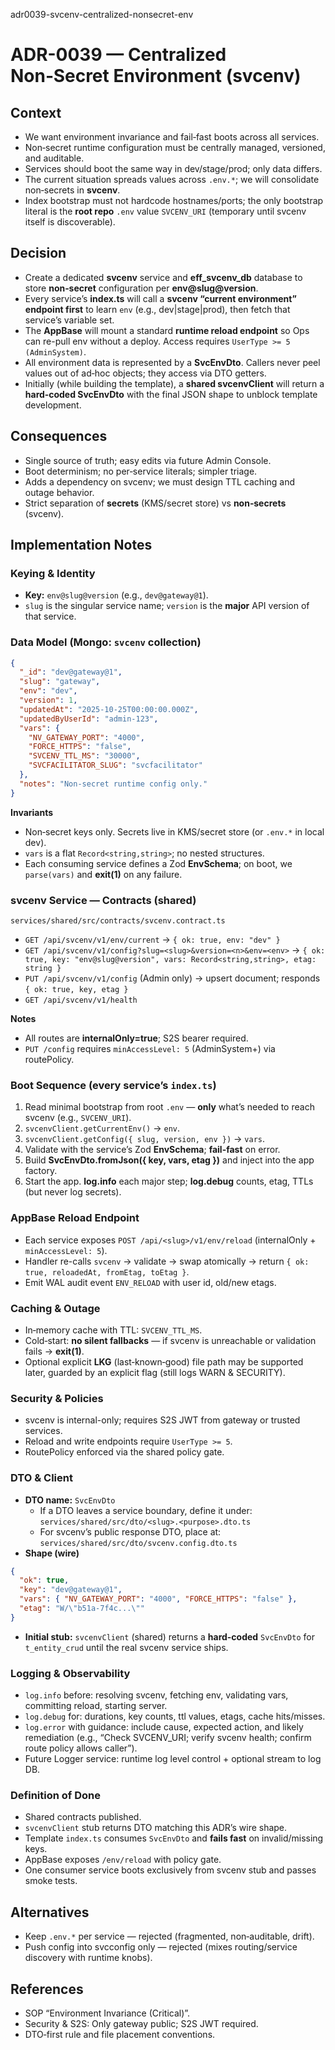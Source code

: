 adr0039-svcenv-centralized-nonsecret-env
# ADR-0039 — Centralized Non‑Secret Environment (svcenv)

## Context
- We want environment invariance and fail‑fast boots across all services.
- Non‑secret runtime configuration must be centrally managed, versioned, and auditable.
- Services should boot the same way in dev/stage/prod; only data differs.
- The current situation spreads values across `.env.*`; we will consolidate non‑secrets in **svcenv**.
- Index bootstrap must not hardcode hostnames/ports; the only bootstrap literal is the **root repo** `.env` value `SVCENV_URI` (temporary until svcenv itself is discoverable).

## Decision
- Create a dedicated **svcenv** service and **eff_svcenv_db** database to store **non‑secret** configuration per **env@slug@version**.
- Every service’s **index.ts** will call a **svcenv “current environment” endpoint first** to learn `env` (e.g., dev|stage|prod), then fetch that service’s variable set.
- The **AppBase** will mount a standard **runtime reload endpoint** so Ops can re-pull env without a deploy. Access requires `UserType >= 5 (AdminSystem)`.
- All environment data is represented by a **SvcEnvDto**. Callers never peel values out of ad‑hoc objects; they access via DTO getters.
- Initially (while building the template), a **shared svcenvClient** will return a **hard‑coded SvcEnvDto** with the final JSON shape to unblock template development.

## Consequences
- Single source of truth; easy edits via future Admin Console.
- Boot determinism; no per‑service literals; simpler triage.
- Adds a dependency on svcenv; we must design TTL caching and outage behavior.
- Strict separation of **secrets** (KMS/secret store) vs **non‑secrets** (svcenv).

## Implementation Notes

### Keying & Identity
- **Key:** `env@slug@version` (e.g., `dev@gateway@1`).
- `slug` is the singular service name; `version` is the **major** API version of that service.

### Data Model (Mongo: `svcenv` collection)
```json
{
  "_id": "dev@gateway@1",
  "slug": "gateway",
  "env": "dev",
  "version": 1,
  "updatedAt": "2025-10-25T00:00:00.000Z",
  "updatedByUserId": "admin-123",
  "vars": {
    "NV_GATEWAY_PORT": "4000",
    "FORCE_HTTPS": "false",
    "SVCENV_TTL_MS": "30000",
    "SVCFACILITATOR_SLUG": "svcfacilitator"
  },
  "notes": "Non-secret runtime config only."
}
```

**Invariants**
- Non‑secret keys only. Secrets live in KMS/secret store (or `.env.*` in local dev).
- `vars` is a flat `Record<string,string>`; no nested structures.
- Each consuming service defines a Zod **EnvSchema**; on boot, we `parse(vars)` and **exit(1)** on any failure.

### svcenv Service — Contracts (shared)
`services/shared/src/contracts/svcenv.contract.ts`

- `GET /api/svcenv/v1/env/current` → `{ ok: true, env: "dev" }`
- `GET /api/svcenv/v1/config?slug=<slug>&version=<n>&env=<env>` → `{ ok: true, key: "env@slug@version", vars: Record<string,string>, etag: string }`
- `PUT /api/svcenv/v1/config` (Admin only) → upsert document; responds `{ ok: true, key, etag }`
- `GET /api/svcenv/v1/health`

**Notes**
- All routes are **internalOnly=true**; S2S bearer required.
- `PUT /config` requires `minAccessLevel: 5` (AdminSystem+) via routePolicy.

### Boot Sequence (every service’s `index.ts`)
1) Read minimal bootstrap from root `.env` — **only** what’s needed to reach svcenv (e.g., `SVCENV_URI`).  
2) `svcenvClient.getCurrentEnv()` → `env`.  
3) `svcenvClient.getConfig({ slug, version, env })` → `vars`.  
4) Validate with the service’s Zod **EnvSchema**; **fail-fast** on error.  
5) Build **SvcEnvDto.fromJson({ key, vars, etag })** and inject into the app factory.  
6) Start the app. **log.info** each major step; **log.debug** counts, etag, TTLs (but never log secrets).

### AppBase Reload Endpoint
- Each service exposes `POST /api/<slug>/v1/env/reload` (internalOnly + `minAccessLevel: 5`).  
- Handler re-calls `svcenv` → validate → swap atomically → return `{ ok: true, reloadedAt, fromEtag, toEtag }`.
- Emit WAL audit event `ENV_RELOAD` with user id, old/new etags.

### Caching & Outage
- In‑memory cache with TTL: `SVCENV_TTL_MS`.  
- Cold‑start: **no silent fallbacks** — if svcenv is unreachable or validation fails → **exit(1)**.  
- Optional explicit **LKG** (last‑known‑good) file path may be supported later, guarded by an explicit flag (still logs WARN & SECURITY).

### Security & Policies
- svcenv is internal-only; requires S2S JWT from gateway or trusted services.  
- Reload and write endpoints require `UserType >= 5`.  
- RoutePolicy enforced via the shared policy gate.

### DTO & Client
- **DTO name:** `SvcEnvDto`  
  - If a DTO leaves a service boundary, define it under:  
    `services/shared/src/dto/<slug>.<purpose>.dto.ts`  
  - For svcenv’s public response DTO, place at:  
    `services/shared/src/dto/svcenv.config.dto.ts`
- **Shape (wire)**
```json
{
  "ok": true,
  "key": "dev@gateway@1",
  "vars": { "NV_GATEWAY_PORT": "4000", "FORCE_HTTPS": "false" },
  "etag": "W/\"b51a-7f4c...\""
}
```
- **Initial stub:** `svcenvClient` (shared) returns a **hard-coded** `SvcEnvDto` for `t_entity_crud` until the real svcenv service ships.

### Logging & Observability
- `log.info` before: resolving svcenv, fetching env, validating vars, committing reload, starting server.  
- `log.debug` for: durations, key counts, ttl values, etags, cache hits/misses.  
- `log.error` with guidance: include cause, expected action, and likely remediation (e.g., “Check SVCENV_URI; verify svcenv health; confirm route policy allows caller”).  
- Future Logger service: runtime log level control + optional stream to log DB.

### Definition of Done
- Shared contracts published.  
- `svcenvClient` stub returns DTO matching this ADR’s wire shape.  
- Template `index.ts` consumes `SvcEnvDto` and **fails fast** on invalid/missing keys.  
- AppBase exposes `/env/reload` with policy gate.  
- One consumer service boots exclusively from svcenv stub and passes smoke tests.

## Alternatives
- Keep `.env.*` per service — rejected (fragmented, non‑auditable, drift).  
- Push config into svcconfig only — rejected (mixes routing/service discovery with runtime knobs).

## References
- SOP “Environment Invariance (Critical)”.  
- Security & S2S: Only gateway public; S2S JWT required.  
- DTO‑first rule and file placement conventions.
